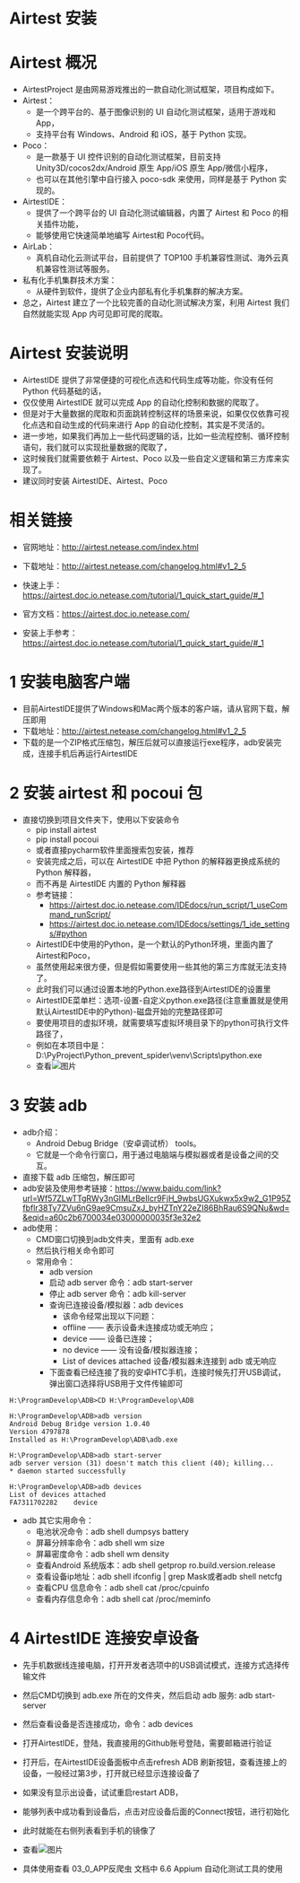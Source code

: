 # Airtest 安装

# Airtest 概况
- AirtestProject 是由网易游戏推出的一款自动化测试框架，项目构成如下。
- Airtest：
    - 是一个跨平台的、基于图像识别的 UI 自动化测试框架，适用于游戏和 App，
    - 支持平台有 Windows、Android 和 iOS，基于 Python 实现。
- Poco：
    - 是一款基于 UI 控件识别的自动化测试框架，目前支持 Unity3D/cocos2dx/Android 原生 App/iOS 原生 App/微信小程序，
    - 也可以在其他引擎中自行接入 poco-sdk 来使用，同样是基于 Python 实现的。
- AirtestIDE：
    - 提供了一个跨平台的 UI 自动化测试编辑器，内置了 Airtest 和 Poco 的相关插件功能，
    - 能够使用它快速简单地编写 Airtest和 Poco代码。
- AirLab：
    - 真机自动化云测试平台，目前提供了 TOP100 手机兼容性测试、海外云真机兼容性测试等服务。
- 私有化手机集群技术方案：
    - 从硬件到软件，提供了企业内部私有化手机集群的解决方案。
- 总之，Airtest 建立了一个比较完善的自动化测试解决方案，利用 Airtest 我们自然就能实现 App 内可见即可爬的爬取。

# Airtest 安装说明
- AirtestIDE 提供了非常便捷的可视化点选和代码生成等功能，你没有任何 Python 代码基础的话，
- 仅仅使用 AirtestIDE 就可以完成 App 的自动化控制和数据的爬取了。
- 但是对于大量数据的爬取和页面跳转控制这样的场景来说，如果仅仅依靠可视化点选和自动生成的代码来进行 App 的自动化控制，其实是不灵活的。
- 进一步地，如果我们再加上一些代码逻辑的话，比如一些流程控制、循环控制语句，我们就可以实现批量数据的爬取了，
- 这时候我们就需要依赖于 Airtest、Poco 以及一些自定义逻辑和第三方库来实现了。
- 建议同时安装 AirtestIDE、Airtest、Poco

# 相关链接
- 官网地址：http://airtest.netease.com/index.html
- 下载地址：http://airtest.netease.com/changelog.html#v1_2_5
- 快速上手：https://airtest.doc.io.netease.com/tutorial/1_quick_start_guide/#_1
- 官方文档：https://airtest.doc.io.netease.com/

- 安装上手参考：https://airtest.doc.io.netease.com/tutorial/1_quick_start_guide/#_1

# 1 安装电脑客户端
- 目前AirtestIDE提供了Windows和Mac两个版本的客户端，请从官网下载，解压即用
- 下载地址：http://airtest.netease.com/changelog.html#v1_2_5 
- 下载的是一个ZIP格式压缩包，解压后就可以直接运行exe程序，adb安装完成，连接手机后再运行AirtestIDE

# 2 安装 airtest 和 pocoui 包
- 直接切换到项目文件夹下，使用以下安装命令
    - pip install airtest
    - pip install pocoui
    - 或者直接pycharm软件里面搜索包安装，推荐
    - 安装完成之后，可以在 AirtestIDE 中把 Python 的解释器更换成系统的 Python 解释器，
    - 而不再是 AirtestIDE 内置的 Python 解释器
    - 参考链接：
        - https://airtest.doc.io.netease.com/IDEdocs/run_script/1_useCommand_runScript/   
        - https://airtest.doc.io.netease.com/IDEdocs/settings/1_ide_settings/#python
    - AirtestIDE中使用的Python，是一个默认的Python环境，里面内置了Airtest和Poco，
    - 虽然使用起来很方便，但是假如需要使用一些其他的第三方库就无法支持了。
    - 此时我们可以通过设置本地的Python.exe路径到AirtestIDE的设置里
    - AirtestIDE菜单栏：选项-设置-自定义python.exe路径(注意重置就是使用默认AirtestIDE中的Python)-磁盘开始的完整路径即可
    - 要使用项目的虚拟环境，就需要填写虚拟环境目录下的python可执行文件路径了，
    - 例如在本项目中是：D:\PyProject\Python_prevent_spider\venv\Scripts\python.exe
    - 查看![图片](03_App反爬虫/AirtestIDE自动化工具使用/002-AirtestIDE使用自定义的python解释器.png)

# 3 安装 adb 
- adb介绍：
    - Android Debug Bridge（安卓调试桥） tools。
    - 它就是一个命令行窗口，用于通过电脑端与模拟器或者是设备之间的交互。
- 直接下载 adb 压缩包，解压即可
- adb安装及使用参考链接：https://www.baidu.com/link?url=Wf57ZLwTTgRWy3nGIMLrBeIIcr9FjH_9wbsUGXukwx5x9w2_G1P95Zfbflr38Ty7ZVu6nG9ae9CmsuZxJ_byHZTnY22eZI86BhRau6S9QNu&wd=&eqid=a60c2b6700034e03000000035f3e32e2
- adb使用：
    - CMD窗口切换到adb文件夹，里面有 adb.exe 
    - 然后执行相关命令即可
    - 常用命令：
        - adb version
        - 启动 adb server 命令：adb start-server
        - 停止 adb server 命令：adb kill-server
        - 查询已连接设备/模拟器：adb devices
            - 该命令经常出现以下问题：
            - offline —— 表示设备未连接成功或无响应；
            - device —— 设备已连接；
            - no device —— 没有设备/模拟器连接；
            - List of devices attached 设备/模拟器未连接到 adb 或无响应
        - 下面查看已经连接了我的安卓HTC手机，连接时候先打开USB调试，弹出窗口选择将USB用于文件传输即可
```
H:\ProgramDevelop\ADB>CD H:\ProgramDevelop\ADB

H:\ProgramDevelop\ADB>adb version
Android Debug Bridge version 1.0.40
Version 4797878
Installed as H:\ProgramDevelop\ADB\adb.exe

H:\ProgramDevelop\ADB>adb start-server
adb server version (31) doesn't match this client (40); killing...
* daemon started successfully

H:\ProgramDevelop\ADB>adb devices
List of devices attached
FA7311702282    device
```
- adb 其它实用命令：
    - 电池状况命令：adb shell dumpsys battery
    - 屏幕分辨率命令：adb shell wm size
    - 屏幕密度命令：adb shell wm density
    - 查看Android 系统版本：adb shell getprop ro.build.version.release
    - 查看设备ip地址：adb shell ifconfig | grep Mask或者adb shell netcfg
    - 查看CPU 信息命令：adb shell cat /proc/cpuinfo
    - 查看内存信息命令：adb shell cat /proc/meminfo

# 4 AirtestIDE 连接安卓设备
- 先手机数据线连接电脑，打开开发者选项中的USB调试模式，连接方式选择传输文件
- 然后CMD切换到 adb.exe 所在的文件夹，然后启动 adb 服务: adb start-server
- 然后查看设备是否连接成功，命令：adb devices
- 打开AirtestIDE，登陆，我直接用的Github账号登陆，需要邮箱进行验证
- 打开后，在AirtestIDE设备面板中点击refresh ADB 刷新按钮，查看连接上的设备，一般经过第3步，打开就已经显示连接设备了
- 如果没有显示出设备，试试重启restart ADB，
- 能够列表中成功看到设备后，点击对应设备后面的Connect按钮，进行初始化
- 此时就能在右侧列表看到手机的镜像了
- 查看![图片](03_App反爬虫/AirtestIDE自动化工具使用/001-AirtestIDE连接安卓设备.png)

- 具体使用查看 03_0_APP反爬虫 文档中 6.6 Appium 自动化测试工具的使用